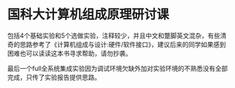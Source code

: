 # 国科大计算机组成原理研讨课

包括4个基础实验和5个选做实验，注释较少，并且中文和蹩脚英文混杂，有些清奇的思路参考了《计算机组成与设计:硬件/软件接口》，建议后来的同学如果感到困难也可以读读这本书寻求帮助，请勿抄袭。

最后一个full全系统集成实验因为调试环境欠缺外加对实验环境的不熟悉没有全部完成，只传了实验报告提供思路。
